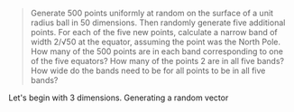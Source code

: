 > Generate 500 points uniformly at random on the surface of a unit radius ball in 50 dimensions. Then randomly generate five additional points. For each of the five new points, calculate a narrow band of width 2/√50 at the equator, assuming the point was the North Pole. How many of the 500 points are in each band corresponding to one of the five equators? How many of the points 2 are in all five bands? How wide do the bands need to be for all points to be in all five bands?

Let's begin with 3 dimensions.
Generating a random vector 